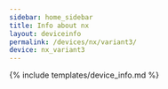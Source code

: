 ```yaml
---
sidebar: home_sidebar
title: Info about nx
layout: deviceinfo
permalink: /devices/nx/variant3/
device: nx_variant3
---
```

{% include templates/device_info.md %}
